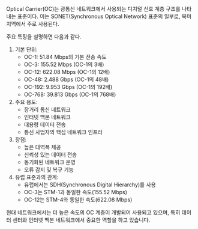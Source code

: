 Optical Carrier(OC)는 광통신 네트워크에서 사용되는 디지털 신호 계층 구조를 나타내는 표준이다. 이는 SONET(Synchronous Optical Network) 표준의 일부로, 북미 지역에서 주로 사용된다.

주요 특징을 설명하면 다음과 같다.

1. 기본 단위:
   - OC-1: 51.84 Mbps의 기본 전송 속도
   - OC-3: 155.52 Mbps (OC-1의 3배)
   - OC-12: 622.08 Mbps (OC-1의 12배)
   - OC-48: 2.488 Gbps (OC-1의 48배)
   - OC-192: 9.953 Gbps (OC-1의 192배)
   - OC-768: 39.813 Gbps (OC-1의 768배)
2. 주요 용도:
   - 장거리 통신 네트워크
   - 인터넷 백본 네트워크
   - 대용량 데이터 전송
   - 통신 사업자의 핵심 네트워크 인프라
3. 장점:
   - 높은 대역폭 제공
   - 신뢰성 있는 데이터 전송
   - 동기화된 네트워크 운영
   - 오류 감지 및 복구 기능
4. 유럽 표준과의 관계:
   - 유럽에서는 SDH(Synchronous Digital Hierarchy)를 사용
   - OC-3는 STM-1과 동일한 속도(155.52 Mbps)
   - OC-12는 STM-4와 동일한 속도(622.08 Mbps)

현대 네트워크에서는 더 높은 속도의 OC 계층이 개발되어 사용되고 있으며, 특히 데이터 센터와 인터넷 백본 네트워크에서 중요한 역할을 하고 있습니다.
